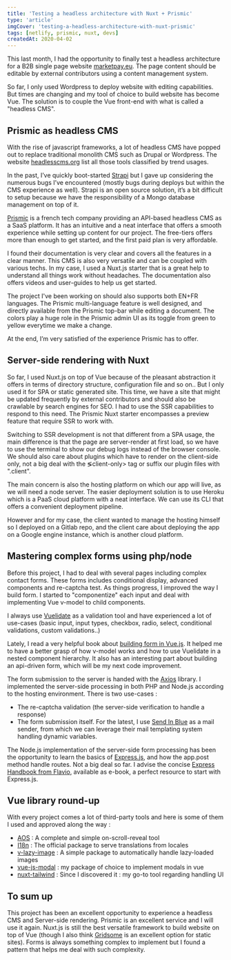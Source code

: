 ```yaml
---
title: 'Testing a headless architecture with Nuxt + Prismic'
type: 'article'
imgCover: 'testing-a-headless-architecture-with-nuxt-prismic'
tags: [netlify, prismic, nuxt, devs]
createdAt: 2020-04-02
---
```


This last month, I had the opportunity to finally test a headless architecture for a B2B single page website [marketpay.eu](https://marketpay.eu).
The page content should be editable by external contributors using a content management system.
<!--more-->
So far, I only used Wordpress to deploy website with editing capabilities. But times are changing and my tool of choice to build website has become Vue. The solution is to couple the Vue front-end with what is called a "headless CMS".

## Prismic as headless CMS

With the rise of javascript frameworks, a lot of headless CMS have popped out to replace traditional monolith CMS such as Drupal or Wordpress. The website [headlesscms.org](https://headlesscms.org/) list all those tools classified by trend usages.

In the past, I’ve quickly boot-started [Strapi](https://strapi.io/) but I gave up considering the numerous bugs I’ve encountered (mostly bugs during deploys but within the CMS experience as well). Strapi is an open source solution, it’s a bit difficult to setup because we have the responsibility of a Mongo database management on top of it.

[Prismic](https://prismic.io/) is a french tech company providing an API-based headless CMS as a SaaS platform. It has an intuitive and a neat interface that offers a smooth experience while setting up content for our project. The free-tiers offers more than enough to get started, and the first paid plan is very affordable.

I found their documentation is very clear and covers all the features in a clear manner. This CMS is also very versatile and can be coupled with various techs. In my case, I used a Nuxt.js starter that is a great help to understand all things work without headaches. The documentation also offers videos and user-guides to help us get started.

The project I've been working on should also supports both EN+FR languages. The Prismic multi-language feature is well designed, and directly available from the Prismic top-bar while editing a document. The colors play a huge role in the Prismic admin UI as its toggle from green to yellow everytime we make a change.

At the end, I’m very satisfied of the experience Prismic has to offer.

## Server-side rendering with Nuxt

So far, I used Nuxt.js on top of Vue because of the pleasant abstraction it offers in terms of directory structure, configuration file and so on.. But I only used it for SPA or static generated site. This time, we have a site that might be updated frequently by external contributors and should also be crawlable by search engines for SEO. I had to use the SSR capabilities to respond to this need. The Prismic Nuxt starter encompasses a preview feature that require SSR to work with.

Switching to SSR development is not that different from a SPA usage, the main difference is that the page are server-render at first load, so we have to use the terminal to show our debug logs instead of the browser console. We should also care about plugins which have to render on the client-side only, not a big deal with the &lg;client-only&gt; tag or suffix our plugin files with ".client".

The main concern is also the hosting platform on which our app will live, as we will need a node server. The easier deployment solution is to use Heroku which is a PaaS cloud platform with a neat interface. We can use its CLI that offers a convenient deployment pipeline.

However and for my case, the client wanted to manage the hosting himself so I deployed on a Gitlab repo, and the client care about deploying the app on a Google engine instance, which is another cloud platform.

## Mastering complex forms using php/node

Before this project, I had to deal with several pages including complex contact forms. These forms includes conditional display, advanced components and re-captcha test. As things progress, I improved the way I build form. I started to "componentize" each input and deal with implementing Vue v-model to child components.

I always use [Vuelidate](https://vuelidate.js.org/) as a validation tool and have experienced a lot of use-cases (basic input, input types, checkbox, radio, select, conditional validations, custom validations..)

Lately, I read a very helpful book about [building form in Vue.js](https://www.amazon.fr/Building-Forms-Vue-js-Patterns-building-ebook/dp/B07YY7MGDD). It helped me to have a better grasp of how v-model works and how to use Vuelidate in a nested component hierarchy. It also has an interesting part about building an api-driven form, which will be my next code improvement.

The form submission to the server is handed with the [Axios](https://github.com/axios/axios) library. I implemented the server-side processing in both PHP and Node.js according to the hosting environment. There is two use-cases :

* The re-captcha validation (the server-side verification to handle a response)
* The form submission itself. For the latest, I use [Send In Blue](https://fr.sendinblue.com/) as a mail sender, from which we can leverage their mail templating system handling dynamic variables.

The Node.js implementation of the server-side form processing has been the opportunity to learn the basics of [Express.js](https://expressjs.com/), and how the app.post method handle routes. Not a big deal so far. I advise the concise [Express Handbook from Flavio](https://flaviocopes.com/page/express-handbook/), available as e-book, a perfect resource to start with Express.js.

## Vue library round-up

With every project comes a lot of third-party tools and here is some of them I used and approved along the way :

* [AOS](https://michalsnik.github.io/aos/) : A complete and simple on-scroll-reveal tool
* [I18n](https://kazupon.github.io/vue-i18n/) : The official package to serve translations from locales
* [v-lazy-image](https://github.com/alexjoverm/v-lazy-image) : A simple package to automatically handle lazy-loaded images
* [vue-js-modal](https://github.com/euvl/vue-js-modal) : my package of choice to implement modals in vue
* [nuxt-tailwind](https://github.com/nuxt-community/tailwindcss-module) : Since I discovered it : my go-to tool regarding handling UI

## To sum up

This project has been an excellent opportunity to experience a headless CMS and Server-side rendering. Prismic is an excellent service and I will use it again. Nuxt.js is still the best versatile framework to build website on top of Vue (though I also think [Gridsome](https://gridsome.org/) is an excellent option for static sites). Forms is always something complex to implement but I found a pattern that helps me deal with such complexity.
